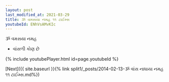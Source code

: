 ```yaml
---
layout: post
last_modified_at: 2021-03-29
title: ૐ વમસયા નમહ ૧૧ ટાઈમ્સ
youtubeId: ENhVsAMvKIc
---
```

 
 
 ૐ વમસયા નમહ  
 
 -  વાંસળી કોણ છે 
 
  
 
  
 
 
 
 
 
 


{% include youtubePlayer.html id=page.youtubeId %}
 
[Next]({{ site.baseurl }}{% link  split1/_posts/2014-02-13-ૐ વાંસ નાધાયા નમહ ૧૧ ટાઈમ્સ.md%})
 
